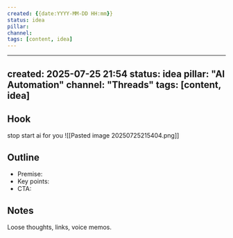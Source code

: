 ```yaml
---
created: {{date:YYYY-MM-DD HH:mm}}
status: idea
pillar: 
channel: 
tags: [content, idea]
---
```


---
created: 2025-07-25 21:54
status: idea
pillar: "AI Automation"
channel: "Threads"
tags: [content, idea]
---

## Hook  
stop start ai for you
![[Pasted image 20250725215404.png]]

## Outline  
- Premise:  
- Key points:  
- CTA:  

## Notes  
Loose thoughts, links, voice memos.
